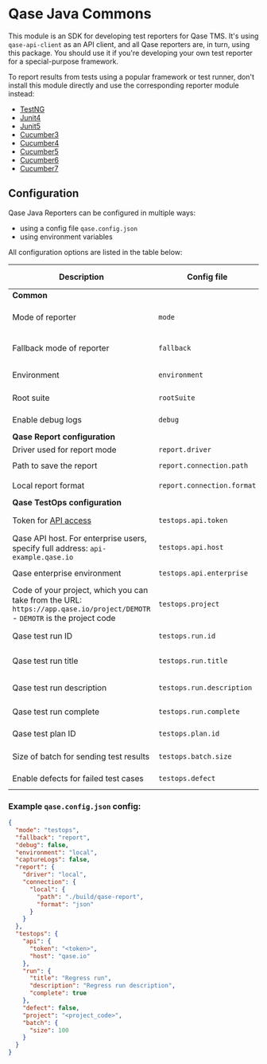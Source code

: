 # Qase Java Commons

This module is an SDK for developing test reporters for Qase TMS.
It's using `qase-api-client` as an API client, and all Qase reporters are, in turn,
using this package.
You should use it if you're developing your own test reporter for a special-purpose framework.

To report results from tests using a popular framework or test runner,
don't install this module directly and
use the corresponding reporter module instead:

* [TestNG](https://github.com/qase-tms/qase-java/tree/main/qase-testng-reporter#readme)
* [Junit4](https://github.com/qase-tms/qase-java/tree/main/qase-junit4-reporter#readme)
* [Junit5](https://github.com/qase-tms/qase-java/tree/main/qase-junit5-reporter#readme)
* [Cucumber3](https://github.com/qase-tms/qase-java/tree/main/qase-cucumber3-reporter#readme)
* [Cucumber4](https://github.com/qase-tms/qase-java/tree/main/qase-cucumber4-reporter#readme)
* [Cucumber5](https://github.com/qase-tms/qase-java/tree/main/qase-cucumber5-reporter#readme)
* [Cucumber6](https://github.com/qase-tms/qase-java/tree/main/qase-cucumber6-reporter#readme)
* [Cucumber7](https://github.com/qase-tms/qase-java/tree/main/qase-cucumber7-reporter#readme)

## Configuration

Qase Java Reporters can be configured in multiple ways:

- using a config file `qase.config.json`
- using environment variables

All configuration options are listed in the table below:

| Description                                                                                                                | Config file                | Environment variable            | CLI option                      | Default value                           | Required | Possible values            |
|----------------------------------------------------------------------------------------------------------------------------|----------------------------|---------------------------------|---------------------------------|-----------------------------------------|----------|----------------------------|
| **Common**                                                                                                                 |                            |                                 |                                 |                                         |          |                            |
| Mode of reporter                                                                                                           | `mode`                     | `QASE_MODE`                     | `QASE_MODE`                     | `off`                                   | No       | `testops`, `report`, `off` |
| Fallback mode of reporter                                                                                                  | `fallback`                 | `QASE_FALLBACK`                 | `QASE_FALLBACK`                 | `off`                                   | No       | `testops`, `report`, `off` |
| Environment                                                                                                                | `environment`              | `QASE_ENVIRONMENT`              | `QASE_ENVIRONMENT`              | undefined                               | No       | Any string                 |
| Root suite                                                                                                                 | `rootSuite`                | `QASE_ROOT_SUITE`               | `QASE_ROOT_SUITE`               | undefined                               | No       | Any string                 |
| Enable debug logs                                                                                                          | `debug`                    | `QASE_DEBUG`                    | `QASE_DEBUG`                    | `False`                                 | No       | `True`, `False`            |
| **Qase Report configuration**                                                                                              |                            |                                 |                                 |                                         |          |                            |
| Driver used for report mode                                                                                                | `report.driver`            | `QASE_REPORT_DRIVER`            | `QASE_REPORT_DRIVER`            | `local`                                 | No       | `local`                    |
| Path to save the report                                                                                                    | `report.connection.path`   | `QASE_REPORT_CONNECTION_PATH`   | `QASE_REPORT_CONNECTION_PATH`   | `./build/qase-report`                   |          |                            |
| Local report format                                                                                                        | `report.connection.format` | `QASE_REPORT_CONNECTION_FORMAT` | `QASE_REPORT_CONNECTION_FORMAT` | `json`                                  |          | `json`, `jsonp`            |
| **Qase TestOps configuration**                                                                                             |                            |                                 |                                 |                                         |          |                            |
| Token for [API access](https://developers.qase.io/#authentication)                                                         | `testops.api.token`        | `QASE_TESTOPS_API_TOKEN`        | `QASE_TESTOPS_API_TOKEN`        | undefined                               | Yes      | Any string                 |
| Qase API host. For enterprise users, specify full address: `api-example.qase.io`                                           | `testops.api.host`         | `QASE_TESTOPS_API_HOST`         | `QASE_TESTOPS_API_HOST`         | `qase.io`                               | No       | Any string                 |
| Qase enterprise environment                                                                                                | `testops.api.enterprise`   | `QASE_TESTOPS_API_ENTERPRISE`   | `QASE_TESTOPS_API_ENTERPRISE`   | `False`                                 | No       | `True`, `False`            |
| Code of your project, which you can take from the URL: `https://app.qase.io/project/DEMOTR` - `DEMOTR` is the project code | `testops.project`          | `QASE_TESTOPS_PROJECT`          | `QASE_TESTOPS_PROJECT`          | undefined                               | Yes      | Any string                 |
| Qase test run ID                                                                                                           | `testops.run.id`           | `QASE_TESTOPS_RUN_ID`           | `QASE_TESTOPS_RUN_ID`           | undefined                               | No       | Any integer                |
| Qase test run title                                                                                                        | `testops.run.title`        | `QASE_TESTOPS_RUN_TITLE`        | `QASE_TESTOPS_RUN_TITLE`        | `Automated run <Current date and time>` | No       | Any string                 |
| Qase test run description                                                                                                  | `testops.run.description`  | `QASE_TESTOPS_RUN_DESCRIPTION`  | `QASE_TESTOPS_RUN_DESCRIPTION`  | `<Framework name> automated run`        | No       | Any string                 |
| Qase test run complete                                                                                                     | `testops.run.complete`     | `QASE_TESTOPS_RUN_COMPLETE`     | `QASE_TESTOPS_RUN_COMPLETE`     | `True`                                  |          | `True`, `False`            |
| Qase test plan ID                                                                                                          | `testops.plan.id`          | `QASE_TESTOPS_PLAN_ID`          | `QASE_TESTOPS_PLAN_ID`          | undefined                               | No       | Any integer                |
| Size of batch for sending test results                                                                                     | `testops.batch.size`       | `QASE_TESTOPS_BATCH_SIZE`       | `QASE_TESTOPS_BATCH_SIZE`       | `200`                                   | No       | Any integer                |
| Enable defects for failed test cases                                                                                       | `testops.defect`           | `QASE_TESTOPS_DEFECT`           | `QASE_TESTOPS_DEFECT`           | `False`                                 | No       | `True`, `False`            |

### Example `qase.config.json` config:

```json
{
  "mode": "testops",
  "fallback": "report",
  "debug": false,
  "environment": "local",
  "captureLogs": false,
  "report": {
    "driver": "local",
    "connection": {
      "local": {
        "path": "./build/qase-report",
        "format": "json"
      }
    }
  },
  "testops": {
    "api": {
      "token": "<token>",
      "host": "qase.io"
    },
    "run": {
      "title": "Regress run",
      "description": "Regress run description",
      "complete": true
    },
    "defect": false,
    "project": "<project_code>",
    "batch": {
      "size": 100
    }
  }
}
```
